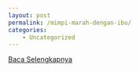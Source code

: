 ```yaml
---
layout: post
permalink: /mimpi-marah-dengan-ibu/
categories:
    - Uncategorized
---
```


[Baca Selengkapnya](/08)